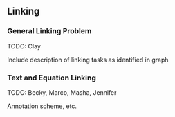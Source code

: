 ## Linking

### General Linking Problem

TODO: Clay

Include description of linking tasks as identified in graph

### Text and Equation Linking

TODO: Becky, Marco, Masha, Jennifer

Annotation scheme, etc.